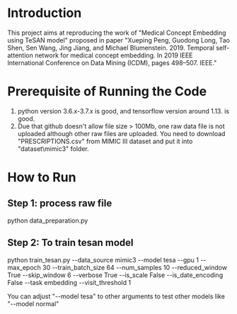 # Introduction

This project aims at reproducing the work of "Medical Concept Embedding using TeSAN model" proposed in paper "Xueping Peng, Guodong Long, Tao Shen, Sen Wang, Jing Jiang, and Michael Blumenstein. 2019. Temporal self-attention network for medical concept embedding. In 2019 IEEE International Conference on Data Mining (ICDM), pages 498–507. IEEE."

# Prerequisite of Running the Code

1. python version 3.6.x-3.7.x is good, and tensorflow version around 1.13. is good.
2. Due that github doesn't allow file size > 100Mb, one raw data file is not uploaded although other raw files are uploaded.
You need to download "PRESCRIPTIONS.csv" from MIMIC III dataset and put it into "dataset\mimic3" folder.

# How to Run
## Step 1: process raw file
python data_preparation.py
## Step 2: To train tesan model
python train_tesan.py --data_source mimic3 --model tesa --gpu 1 --max_epoch 30 --train_batch_size 64 --num_samples 10 --reduced_window True --skip_window 6 --verbose True --is_scale False --is_date_encoding False --task embedding --visit_threshold 1

You can adjust "--model tesa" to other arguments to test other models like "--model normal"
